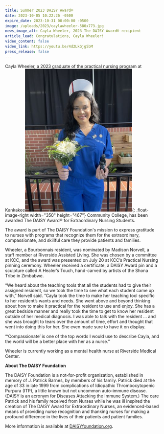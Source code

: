 ```yaml
---
title: Summer 2023 DAISY Award®
date: 2023-10-05 10:22:26 -0500
expire_date: 2023-10-31 00:00:00 -0500
image: /uploads/2023/caylawheeler-580x773.jpg
news_image_alt: Cayla Wheeler, 2023 The DAISY Award® recipient
article_lead: Congratulations, Cayla Wheeler!
video_content: false
video_link: https://youtu.be/4d2LkGjg5bM
press_release: false
---
```

Cayla Wheeler, a 2023 graduate of the practical nursing program at Kankakee![Cayla Wheeler, 2023 The DAISY Award® recipient](/uploads/2023/caylawheeler-350x467.jpg "Cayla Wheeler, 2023 The DAISY Award® recipient"){: .float-image-right width="350" height="467"} Community College, has been awarded The DAISY Award® for Extraordinary Nursing Students.

The award is part of The DAISY Foundation's mission to express gratitude to nurses with programs that recognize them for the extraordinary, compassionate, and skillful care they provide patients and families.

Wheeler, a Bourbonnais resident, was nominated by Madison Norvell, a staff member at Riverside Assisted Living. She was chosen by a committee at KCC, and the award was presented on July 20 at KCC’s Practical Nursing pinning ceremony. Wheeler received a certificate, a DAISY Award pin and a sculpture called A Healer’s Touch, hand-carved by artists of the Shona Tribe in Zimbabwe.

“We heard about the teaching tools that all the students had to give their assigned resident, so we took the time to see what each student came up with,” Norvell said. “Cayla took the time to make her teaching tool specific to her resident’s wants and needs. She went above and beyond thinking about how to make it practical for the resident to use and enjoy. She has a great bedside manner and really took the time to get to know her resident outside of her medical diagnosis. I was able to talk with the resident … and she was brought to tears over the amount of time, effort and thought that went into doing this for her. She even made sure to have it on display.

“‘Compassionate’ is one of the top words I would use to describe Cayla, and the world will be a better place with her as a nurse.”

Wheeler is currently working as a mental health nurse at Riverside Medical Center.



**About The DAISY Foundation**

The DAISY Foundation is a not-for-profit organization, established in memory of J. Patrick Barnes, by members of his family. Patrick died at the age of 33 in late 1999 from complications of Idiopathic Thrombocytopenic Purpura (ITP), a little known but not uncommon auto-immune disease. (DAISY is an acronym for Diseases Attacking the Immune System.) The care Patrick and his family received from Nurses while he was ill inspired the creation of The DAISY Award for Extraordinary Nurses, an evidenced-based means of providing nurse recognition and thanking nurses for making a profound difference in the lives of their patients and patient families.

More information is available at [DAISYfoundation.org](http://DAISYfoundation.org).